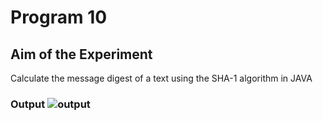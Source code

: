 # Program 10 
## Aim of the Experiment 
Calculate the message digest of a text using the SHA-1 algorithm in JAVA

### Output ![output](SHA-1.jpeg)
